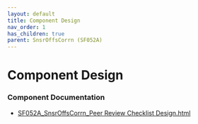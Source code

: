 ```yaml
---
layout: default
title: Component Design
nav_order: 1
has_children: true
parent: SnsrOffsCorrn (SF052A)
---
```

# Component Design
### Component Documentation

- [SF052A_SnsrOffsCorrn_Peer Review Checklist Design.html](Doc/SF052A_SnsrOffsCorrn_Peer%20Review%20Checklist%20Design.html)

